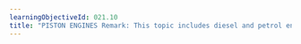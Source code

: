 ```yaml
---
learningObjectiveId: 021.10
title: "PISTON ENGINES Remark: This topic includes diesel and petrol engines."
---
```



